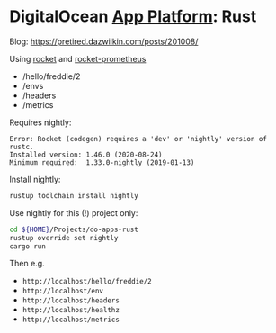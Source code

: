 # DigitalOcean [App Platform](https://www.digitalocean.com/products/app-platform/): Rust

Blog: https://pretired.dazwilkin.com/posts/201008/

Using [rocket](https://crates.io/crates/rocket) and [rocket-prometheus](https://crates.io/crates/rocket-prometheus)

+ /hello/freddie/2
+ /envs
+ /headers
+ /metrics

Requires nightly:

```console
Error: Rocket (codegen) requires a 'dev' or 'nightly' version of rustc.
Installed version: 1.46.0 (2020-08-24)
Minimum required:  1.33.0-nightly (2019-01-13)
```

Install nightly:

```bash
rustup toolchain install nightly
```

Use nightly for this (!) project only:

```bash
cd ${HOME}/Projects/do-apps-rust
rustup override set nightly
cargo run
```

Then e.g. 

+ `http://localhost/hello/freddie/2`
+ `http://localhost/env`
+ `http://localhost/headers`
+ `http://localhost/healthz`
+ `http://localhost/metrics`


